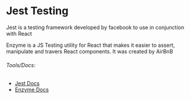 # Jest Testing

Jest is a testing framework developed by facebook to use in conjunction with React

Enzyme is a JS Testing utility for React that makes it easier to assert, manipulate and travers React components. It was created by AirBnB

###### Tools/Docs:

* [Jest Docs](https://facebook.github.io/jest/docs/) 
* [Enzyme Docs](http://airbnb.io/enzyme/index.html)



